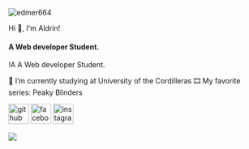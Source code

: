 <p align="left"> <img src="https://komarev.com/ghpvc/?username=JayAldrinPrado21664&label=Profile%20views&color=0e75b6&style=flat" alt="edmer664" /> </p>

Hi 👋, I'm Aldrin!
#### A Web developer Student.
!A A Web developer Student.


🔭 I’m currently studying at University of the Cordilleras
🎞️ My favorite series: Peaky Blinders


[<img src='https://cdn.jsdelivr.net/npm/simple-icons@3.0.1/icons/github.svg' alt='github' height='40'>](https://github.com/JayAldrinPrado21)  [<img src='https://cdn.jsdelivr.net/npm/simple-icons@3.0.1/icons/facebook.svg' alt='facebook' height='40'>](https://www.facebook.com/aldrinskiii)  [<img src='https://cdn.jsdelivr.net/npm/simple-icons@3.0.1/icons/instagram.svg' alt='instagram' height='40'>](https://www.instagram.com/aldrinskiii/) 

<img src="https://github-readme-stats.vercel.app/api/top-langs/?username=JayAldrinPrado21&layout=compact&langs_count=7&theme=radical"/>
